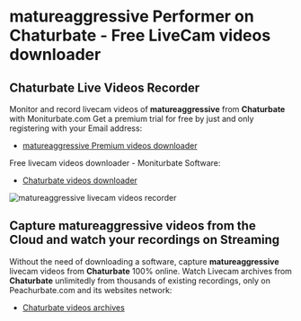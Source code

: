 # matureaggressive Performer on Chaturbate - Free LiveCam videos downloader

## Chaturbate Live Videos Recorder

Monitor and record livecam videos of **matureaggressive** from **Chaturbate** with Moniturbate.com
Get a premium trial for free by just and only registering with your Email address:
* [matureaggressive Premium videos downloader](https://moniturbate.com/request-demo-licence-key.html)

Free livecam videos downloader - Moniturbate Software:
* [Chaturbate videos downloader](https://moniturbate.com/moniturbate-download-software.html)

![matureaggressive livecam videos recorder](https://peachurnet.com/templates/moniturbate-software.png)


## Capture matureaggressive videos from the Cloud and watch your recordings on Streaming

Without the need of downloading a software, capture **matureaggressive** livecam videos from **Chaturbate** 100% online.
Watch Livecam archives from **Chaturbate** unlimitedly from thousands of existing recordings, only on Peachurbate.com and its websites network:
* [Chaturbate videos archives](https://peachurnet.com/)